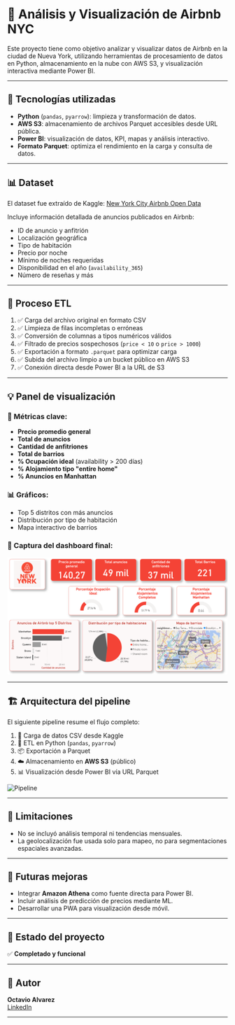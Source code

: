 # 🌆 Análisis y Visualización de Airbnb NYC

Este proyecto tiene como objetivo analizar y visualizar datos de Airbnb en la ciudad de Nueva York, utilizando herramientas de procesamiento de datos en Python, almacenamiento en la nube con AWS S3, y visualización interactiva mediante Power BI.

---

## 🚀 Tecnologías utilizadas

- **Python** (`pandas`, `pyarrow`): limpieza y transformación de datos.
- **AWS S3**: almacenamiento de archivos Parquet accesibles desde URL pública.
- **Power BI**: visualización de datos, KPI, mapas y análisis interactivo.
- **Formato Parquet**: optimiza el rendimiento en la carga y consulta de datos.

---

## 📊 Dataset

El dataset fue extraído de Kaggle: [New York City Airbnb Open Data](https://www.kaggle.com/datasets/dgomonov/new-york-city-airbnb-open-data)

Incluye información detallada de anuncios publicados en Airbnb:

- ID de anuncio y anfitrión
- Localización geográfica
- Tipo de habitación
- Precio por noche
- Mínimo de noches requeridas
- Disponibilidad en el año (`availability_365`)
- Número de reseñas y más

---

## 📁 Proceso ETL

1. ✅ Carga del archivo original en formato CSV
2. ✅ Limpieza de filas incompletas o erróneas
3. ✅ Conversión de columnas a tipos numéricos válidos
4. ✅ Filtrado de precios sospechosos (`price < 10` o `price > 1000`)
5. ✅ Exportación a formato `.parquet` para optimizar carga
6. ✅ Subida del archivo limpio a un bucket público en AWS S3
7. ✅ Conexión directa desde Power BI a la URL de S3

---

## 💡 Panel de visualización

### 🧮 Métricas clave:

- **Precio promedio general**
- **Total de anuncios**
- **Cantidad de anfitriones**
- **Total de barrios**
- **% Ocupación ideal** (availability > 200 días)
- **% Alojamiento tipo "entire home"**
- **% Anuncios en Manhattan**

### 📊 Gráficos:

- Top 5 distritos con más anuncios
- Distribución por tipo de habitación
- Mapa interactivo de barrios

### 📸 Captura del dashboard final:

<img src="Imagenes/dashboard.png" alt="Dashboard Airbnb NYC" width="800">



---

## 🏗️ Arquitectura del pipeline

El siguiente pipeline resume el flujo completo:

1. 🧾 Carga de datos CSV desde Kaggle
2. 🧹 ETL en Python (`pandas`, `pyarrow`)
3. 📦 Exportación a Parquet
4. ☁️ Almacenamiento en **AWS S3** (público)
5. 📊 Visualización desde Power BI vía URL Parquet

![Pipeline](./Captura%20de%20pantalla%202025-07-29%20141122.png)

---

## 🚫 Limitaciones

- No se incluyó análisis temporal ni tendencias mensuales.
- La geolocalización fue usada solo para mapeo, no para segmentaciones espaciales avanzadas.

---

## 🎯 Futuras mejoras

- Integrar **Amazon Athena** como fuente directa para Power BI.
- Incluir análisis de predicción de precios mediante ML.
- Desarrollar una PWA para visualización desde móvil.

---

## 📅 Estado del proyecto

✅ **Completado y funcional**

---

## 👤 Autor

**Octavio Alvarez**  
[LinkedIn](https://www.linkedin.com/in/octavioalvarez)

---


